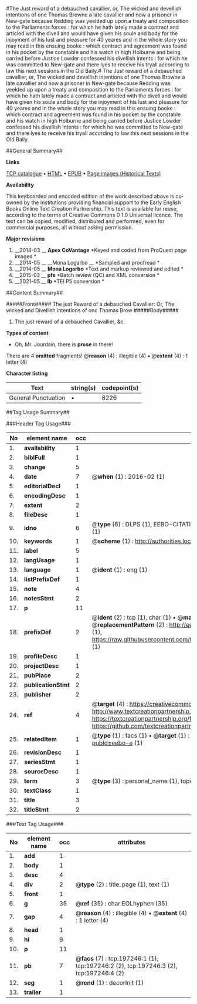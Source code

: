 #The Just reward of a debauched cavallier, or, The wicked and devellish intentions of one Thomas Browne a late cavallier and now a prisoner in New-gate because Redding was yeelded up upon a treaty and composition to the Parliaments forces : for which he hath lately made a contract and articled with the divell and would have given his soule and body for the injoyment of his lust and pleasure for 40 yeares and in the whole story you may read in this ensuing booke : which contract and agreement was found in his pocket by the constable and his watch in high Holburne and being carried before Justice Lowder confessed his divellish intents : for which he was committed to New-gate and there lyes to receive his tryall according to law this next sessions in the Old Baily.#
The Just reward of a debauched cavallier, or, The wicked and devellish intentions of one Thomas Browne a late cavallier and now a prisoner in New-gate because Redding was yeelded up upon a treaty and composition to the Parliaments forces : for which he hath lately made a contract and articled with the divell and would have given his soule and body for the injoyment of his lust and pleasure for 40 yeares and in the whole story you may read in this ensuing booke : which contract and agreement was found in his pocket by the constable and his watch in high Holburne and being carried before Justice Lowder confessed his divellish intents : for which he was committed to New-gate and there lyes to receive his tryall according to law this next sessions in the Old Baily.

##General Summary##

**Links**

[TCP catalogue](http://www.ota.ox.ac.uk/tcp/)  • 
[HTML](http://tei.it.ox.ac.uk/tcp/Texts-HTML/free/B25/B25395.html)  • 
[EPUB](http://tei.it.ox.ac.uk/tcp/Texts-EPUB/free/B25/B25395.epub) • 
[Page images (Historical Texts)](https://historicaltexts.jisc.ac.uk/eebo-12248894e)

**Availability**

This keyboarded and encoded edition of the work described above is co-owned by the
    institutions providing financial support to the Early English Books Online Text Creation
    Partnership. This text is available for reuse, according to the terms of  Creative Commons 0 1.0 Universal
    licence. The text can be copied, modified, distributed and performed, even for commercial
    purposes, all without asking permission.

**Major revisions**

1. __2014-03 __ __Apex CoVantage__ *Keyed and coded from ProQuest page images *
1. __2014-05 __ __Mona Logarbo __ *Sampled and proofread *
1. __2014-05 __ __Mona Logarbo__ *Text and markup reviewed and edited *
1. __2015-03 __ __pfs__ *Batch review (QC) and XML conversion *
1. __2021-05 __ __lb__ *TEI P5 conversion *

##Content Summary##

#####Front#####
The just Reward of a debauched Cavallier: Or, The wicked and Divellish intentions of onc Thomas Brow
#####Body#####

1. The just reward of a debauched Cavallier, &c.

**Types of content**

  * Oh, Mr. Jourdain, there is **prose** in there!

There are 4 **omitted** fragments! 
 @__reason__ (4) : illegible (4)  •  @__extent__ (4) : 1 letter (4)

**Character listing**


|Text|string(s)|codepoint(s)|
|---|---|---|
|General Punctuation|•|8226|

##Tag Usage Summary##

###Header Tag Usage###

|No|element name|occ|attributes|
|---|---|---|---|
|1.|__availability__|1||
|2.|__biblFull__|1||
|3.|__change__|5||
|4.|__date__|7| @__when__ (1) : 2016-02 (1)|
|5.|__editorialDecl__|1||
|6.|__encodingDesc__|1||
|7.|__extent__|2||
|8.|__fileDesc__|1||
|9.|__idno__|6| @__type__ (6) : DLPS (1), EEBO-CITATION (1), VID (1), EEBO-PROQUEST (1), STC (1), OCLC (1)|
|10.|__keywords__|1| @__scheme__ (1) : http://authorities.loc.gov/ (1)|
|11.|__label__|5||
|12.|__langUsage__|1||
|13.|__language__|1| @__ident__ (1) : eng (1)|
|14.|__listPrefixDef__|1||
|15.|__note__|4||
|16.|__notesStmt__|2||
|17.|__p__|11||
|18.|__prefixDef__|2| @__ident__ (2) : tcp (1), char (1)  •  @__matchPattern__ (2) : ([0-9\-]+):([0-9IVX]+) (1), (.+) (1)  •  @__replacementPattern__ (2) : http://eebo.chadwyck.com/downloadtiff?vid=$1&page=$2 (1), https://raw.githubusercontent.com/textcreationpartnership/Texts/master/tcpchars.xml#$1 (1)|
|19.|__profileDesc__|1||
|20.|__projectDesc__|1||
|21.|__pubPlace__|2||
|22.|__publicationStmt__|2||
|23.|__publisher__|2||
|24.|__ref__|4| @__target__ (4) : https://creativecommons.org/publicdomain/zero/1.0/ (1), http://www.textcreationpartnership.org/docs/. (1), https://textcreationpartnership.org/faq/#faq05 (1), https://github.com/textcreationpartnership (1)|
|25.|__relatedItem__|1| @__type__ (1) : facs (1)  •  @__target__ (1) : https://data.historicaltexts.jisc.ac.uk/view?pubId=eebo-e (1)|
|26.|__revisionDesc__|1||
|27.|__seriesStmt__|1||
|28.|__sourceDesc__|1||
|29.|__term__|3| @__type__ (3) : personal_name (1), topical_term (1), geographic_name (1)|
|30.|__textClass__|1||
|31.|__title__|3||
|32.|__titleStmt__|2||


###Text Tag Usage###

|No|element name|occ|attributes|
|---|---|---|---|
|1.|__add__|1||
|2.|__body__|1||
|3.|__desc__|4||
|4.|__div__|2| @__type__ (2) : title_page (1), text (1)|
|5.|__front__|1||
|6.|__g__|35| @__ref__ (35) : char:EOLhyphen (35)|
|7.|__gap__|4| @__reason__ (4) : illegible (4)  •  @__extent__ (4) : 1 letter (4)|
|8.|__head__|1||
|9.|__hi__|9||
|10.|__p__|11||
|11.|__pb__|7| @__facs__ (7) : tcp:197246:1 (1), tcp:197246:2 (2), tcp:197246:3 (2), tcp:197246:4 (2)|
|12.|__seg__|1| @__rend__ (1) : decorInit (1)|
|13.|__trailer__|1||
